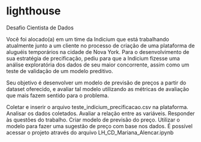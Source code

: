 # lighthouse

Desafio Cientista de Dados 

Você foi alocado(a) em um time da Indicium que está trabalhando atualmente junto a um cliente no processo de criação de uma plataforma de aluguéis temporários na cidade de Nova York. Para o desenvolvimento de sua estratégia de precificação, pediu para que a Indicium fizesse uma análise exploratória dos dados de seu maior concorrente, assim como um teste de validação de um modelo preditivo.

Seu objetivo é desenvolver um modelo de previsão de preços a partir do dataset oferecido, e avaliar tal modelo utilizando as métricas de avaliação que mais fazem sentido para o problema.

 Coletar e inserir o arquivo teste_indicium_precificacao.csv na plataforma.
 Analisar os dados coletados.
 Avaliar a relação entre as variáveis.
 Responder às questões do trabalho.
 Criar modelo de previsão do preço.
 Utilizar o modelo para fazer uma sugestão de preço com base nos dados.
 É possível acessar o projeto através do arquivo LH_CD_Mariana_Alencar.ipynb
